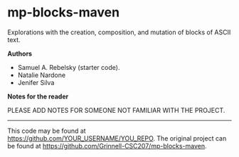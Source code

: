 # mp-blocks-maven

Explorations with the creation, composition, and mutation of blocks of ASCII text.

**Authors**

* Samuel A. Rebelsky (starter code).
* Natalie Nardone
* Jenifer Silva

**Notes for the reader**

PLEASE ADD NOTES FOR SOMEONE NOT FAMILIAR WITH THE PROJECT.

---

This code may be found at <https://github.com/YOUR_USERNAME/YOU_REPO>. The original project can be found at <https://github.com/Grinnell-CSC207/mp-blocks-maven>.
